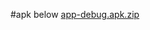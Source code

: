 #apk below
[app-debug.apk.zip](https://github.com/user-attachments/files/16688889/app-debug.apk.zip)
